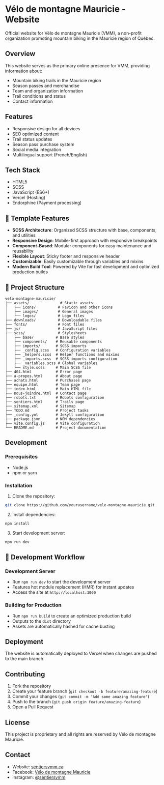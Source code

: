 # Vélo de montagne Mauricie - Website

Official website for Vélo de montagne Mauricie (VMM), a non-profit organization promoting mountain biking in the Mauricie region of Québec.

## Overview

This website serves as the primary online presence for VMM, providing information about:
- Mountain biking trails in the Mauricie region
- Season passes and merchandise
- Team and organization information
- Trail conditions and status
- Contact information

## Features

- Responsive design for all devices
- SEO optimized content
- Trail status updates
- Season pass purchase system
- Social media integration
- Multilingual support (French/English)

## Tech Stack

- HTML5
- SCSS
- JavaScript (ES6+)
- Vercel (Hosting)
- Endorphine (Payment processing)

## 🚀 Template Features

- **SCSS Architecture**: Organized SCSS structure with base, components, and utilities
- **Responsive Design**: Mobile-first approach with responsive breakpoints
- **Component-Based**: Modular components for easy maintenance and reusability
- **Flexible Layout**: Sticky footer and responsive header
- **Customizable**: Easily customizable through variables and mixins
- **Modern Build Tool**: Powered by Vite for fast development and optimized production builds

## 📁 Project Structure

```
velo-montagne-mauricie/
├── assets/              # Static assets
│   ├── icons/          # Favicon and other icons
│   ├── images/         # General images
│   └── logos/          # Logo files
├── downloads/          # Downloadable files
├── fonts/              # Font files
├── js/                 # JavaScript files
├── scss/               # Stylesheets
│   ├── base/          # Base styles
│   ├── components/    # Reusable components
│   ├── imports/       # SCSS imports
│   ├── _config.scss   # Configuration variables
│   ├── _helpers.scss  # Helper functions and mixins
│   ├── _imports.scss  # SCSS imports configuration
│   ├── _variables.scss # Global variables
│   └── style.scss     # Main SCSS file
├── 404.html           # Error page
├── a-propos.html      # About page
├── achats.html        # Purchases page
├── equipe.html        # Team page
├── index.html         # Main HTML file
├── nous-joindre.html  # Contact page
├── robots.txt         # Robots configuration
├── sentiers.html      # Trails page
├── sitemap.xml        # Sitemap
├── TODO.md            # Project tasks
├── _config.yml        # Jekyll configuration
├── package.json       # NPM dependencies
├── vite.config.js     # Vite configuration
└── README.md          # Project documentation
```

## Development

### Prerequisites

- Node.js
- npm or yarn

### Installation

1. Clone the repository:
```bash
git clone https://github.com/yourusername/velo-montagne-mauricie.git
```

2. Install dependencies:
```bash
npm install
```

3. Start development server:
```bash
npm run dev
```

## 🚀 Development Workflow

### Development Server
- Run `npm run dev` to start the development server
- Features hot module replacement (HMR) for instant updates
- Access the site at `http://localhost:3000`

### Building for Production
- Run `npm run build` to create an optimized production build
- Outputs to the `dist` directory
- Assets are automatically hashed for cache busting

## Deployment

The website is automatically deployed to Vercel when changes are pushed to the main branch.

## Contributing

1. Fork the repository
2. Create your feature branch (`git checkout -b feature/amazing-feature`)
3. Commit your changes (`git commit -m 'Add some amazing feature'`)
4. Push to the branch (`git push origin feature/amazing-feature`)
5. Open a Pull Request

## License

This project is proprietary and all rights are reserved by Vélo de montagne Mauricie.

## Contact

- Website: [sentiersvmm.ca](https://www.sentiersvmm.ca/)
- Facebook: [Vélo de montagne Mauricie](https://www.facebook.com/Velomontagnemauricie/)
- Instagram: [@sentiersvmm](https://www.instagram.com/sentiersvmm/) 